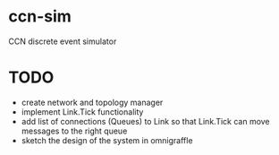 # ccn-sim
CCN discrete event simulator

# TODO
- create network and topology manager
- implement Link.Tick functionality
- add list of connections (Queues) to Link so that Link.Tick can move messages to the right queue
- sketch the design of the system in omnigraffle
